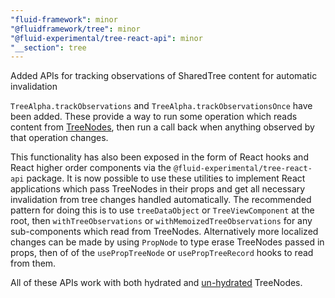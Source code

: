 ```yaml
---
"fluid-framework": minor
"@fluidframework/tree": minor
"@fluid-experimental/tree-react-api": minor
"__section": tree
---
```

Added APIs for tracking observations of SharedTree content for automatic invalidation

`TreeAlpha.trackObservations` and `TreeAlpha.trackObservationsOnce` have been added.
These provide a way to run some operation which reads content from [TreeNodes](https://fluidframework.com/docs/api/tree/treenode-class), then run a call back when anything observed by that operation changes.

This functionality has also been exposed in the form of React hooks and React higher order components via the `@fluid-experimental/tree-react-api` package.
It is now possible to use these utilities to implement React applications which pass TreeNodes in their props and get all necessary invalidation from tree changes handled automatically.
The recommended pattern for doing this is to use `treeDataObject` or `TreeViewComponent` at the root, then `withTreeObservations` or `withMemoizedTreeObservations` for any sub-components which read from TreeNodes.
Alternatively more localized changes can be made by using `PropNode` to type erase TreeNodes passed in props, then of of the `usePropTreeNode` or `usePropTreeRecord` hooks to read from them.

All of these APIs work with both hydrated and [un-hydrated](https://fluidframework.com/docs/api/tree/unhydrated-typealias) TreeNodes.
